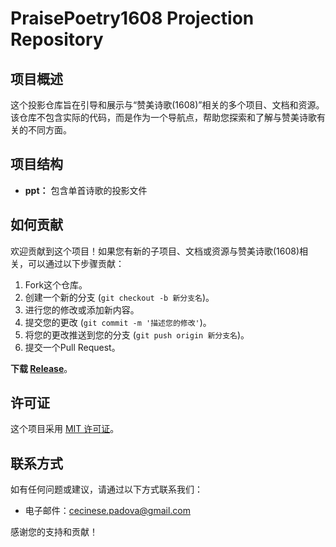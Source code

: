 # PraisePoetry1608 Projection Repository

## 项目概述

这个投影仓库旨在引导和展示与“赞美诗歌(1608)”相关的多个项目、文档和资源。该仓库不包含实际的代码，而是作为一个导航点，帮助您探索和了解与赞美诗歌有关的不同方面。

## 项目结构

- **ppt：** 包含单首诗歌的投影文件

## 如何贡献

欢迎贡献到这个项目！如果您有新的子项目、文档或资源与赞美诗歌(1608)相关，可以通过以下步骤贡献：

1. Fork这个仓库。
2. 创建一个新的分支 (`git checkout -b 新分支名`)。
3. 进行您的修改或添加新内容。
4. 提交您的更改 (`git commit -m '描述您的修改'`)。
5. 将您的更改推送到您的分支 (`git push origin 新分支名`)。
6. 提交一个Pull Request。

**下载 [Release](https://github.com/Cecpadua/PraisePoetry1608/releases)**。

## 许可证

这个项目采用 [MIT 许可证](LICENSE)。

## 联系方式

如有任何问题或建议，请通过以下方式联系我们：

- 电子邮件：cecinese.padova@gmail.com

感谢您的支持和贡献！
